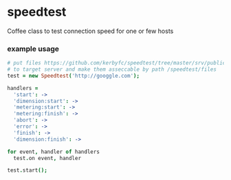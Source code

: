 speedtest
=========

Coffee class to test connection speed for one or few hosts

### example usage
```coffee
# put files https://github.com/kerbyfc/speedtest/tree/master/srv/public/speedtest/files
# to target server and make them asseccable by path /speedtest/files
test = new Speedtest('http://googgle.com');

handlers = 
  'start': ->
  'dimension:start': ->
  'metering:start': ->
  'metering:finish': ->
  'abort': ->
  'error': ->
  'finish': ->
  'dimension:finish': ->

for event, handler of handlers
  test.on event, handler

test.start();
```
